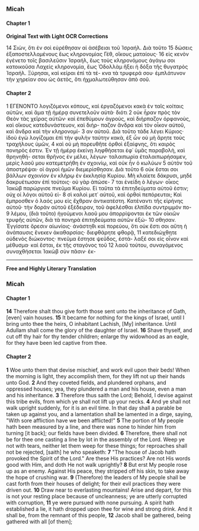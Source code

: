 ### Micah
#### Chapter 1

**Original Text with Light OCR Corrections**

14 Σιὼν, ὅτι ἐν σοὶ εὑρέθησαν αἱ ἀσέβειαι τοῦ Ἰσραήλ. Διὰ τοῦτο
15 δώσεις ἐξαποστελλομένους ἕως κληρονομίας Γέθ, οἴκους ματαίους·
16 εἰς κενὸν ἐγένετο τοῖς βασιλεῦσιν Ἰσραήλ, ἕως τοὺς κληρονόμους
ἀγάγω σοι κατοικοῦσα Λαχεὶς κληρονομία, ἕως Ὀδολλὰμ ἥξει
ἡ δόξα τῆς θυγατρὸς Ἰσραήλ. Ξύρησαι, καὶ κείραι ἐπὶ τὰ τέ-
κνα τὰ τρυφερά σου· ἐμπλάτυνον τὴν χηρείαν σου ὡς ἀετὸς, ὅτι
ἠχμαλωτεύθησαν ἀπὸ σοῦ.

#### Chapter 2

1 ΕΓΕΝΟΝΤΟ λογιζόμενοι κόπους, καὶ ἐργαζόμενοι κακὰ ἐν
ταῖς κοίταις αὐτῶν, καὶ ἅμα τῇ ἡμέρᾳ συνετελοῦν αὐτά· διότι
2 οὐκ ἦραν πρὸς τὸν Θεὸν τὰς χεῖρας αὐτῶν· καὶ ἐπεθύμουν ἀγροὺς,
καὶ διήρπαζον ὀρφανοὺς, καὶ οἴκους κατεδυνάστευον, καὶ διήρ-
παζον ἄνδρα καὶ τὸν οἶκον αὐτοῦ, καὶ ἄνδρα καὶ τὴν κληρονομί-
3 αν αὐτοῦ. Διὰ τοῦτο τάδε λέγει Κύριος· ἰδοὺ ἐγὼ λογίζομαι ἐπὶ
τὴν φυλὴν ταύτην κακὰ, ἐξ ὧν οὐ μὴ ἄρητε τοὺς τραχήλους ὑμῶν,
4 καὶ οὐ μὴ πορευθῆτε ὀρθοὶ ἐξαίφνης, ὅτι καιρὸς πονηρὸς ἐστιν. Ἐν
τῇ ἡμέρᾳ ἐκείνῃ ληφθήσεται ἐφ᾿ ὑμᾶς παραβολὴ, καὶ θρηνηθή-
σεται θρῆνος ἐν μέλει, λέγων· ταλαιπωρία ἐταλαιπωρήσαμεν,
μερὶς λαοῦ μου κατεμετρήθη ἐν σχοινίῳ, καὶ οὐκ ἦν ὁ κωλύων
5 αὐτὸν τοῦ ἀποστρέψαι· οἱ ἀγροὶ ἡμῶν διεμερίσθησαν. Διὰ τοῦτο
6 οὐκ ἔσται σοι βάλλων σχοινίον ἐν κλήρῳ ἐν ἐκκλησίᾳ Κυρίου. Μὴ
κλαίετε δάκρυσι, μηδὲ δακρυέτωσαν ἐπὶ τούτοις· οὐ γὰρ ἀπώσε-
7 ται ἐνείδη ὁ λέγων· οἶκος Ἰακὼβ παρώργισε πνεῦμα Κυρίου.
Εἰ ταῦτα τὰ ἐπιτηδεύματα αὐτοῦ ἐστιν; οὐχ οἱ λόγοι αὐτοῦ εἰ-
8 σὶ καλοὶ μετ᾿ αὐτοῦ, καὶ ὀρθοὶ πεπόρευται; Καὶ ἔμπροσθεν ὁ
λαός μου εἰς ἔχθραν ἀντικατέστη. Κατέναντι τῆς εἰρήνης αὐτοῦ·
τὴν δοράν αὐτοῦ ἐξέδειραν, τοῦ ἀφελέσθαι ἐλπίδα συντριμμόν πο-
9 λέμου, (διὰ τοῦτο) ἡγούμενοι λαοῦ μου ἀπορρίψονται ἐκ τῶν
οἰκιῶν τρυφῆς αὐτῶν, διὰ τὰ πονηρὰ ἐπιτηδεύματα αὐτῶν ἐξώ-
10 σθησαν. Ἐγγίσατε ὄρεσιν αἰωνίοις· ἀνάστηθι καὶ πορεύου, ὅτι οὐκ
ἔστι σοι αὕτη ἡ ἀνάπαυσις ἕνεκεν ἀκαθαρσίας· διεφθάρητε φθορᾷ,
11 κατεδιώχθητε οὐδενὸς διώκοντος· πνεῦμα ἔστησε ψεῦδος, ἐστά-
λαξέ σοι εἰς οἶνον καὶ μέθυσμα· καὶ ἔσται, ἐκ τῆς σταγόνος τοῦ
12 λαοῦ τούτου, συναγόμενος συναχθήσεται Ἰακὼβ σὺν πᾶσιν· ἐκ-

---

**Free and Highly Literary Translation**

### Micah
#### Chapter 1

**14** Therefore shalt thou give forth those sent unto the inheritance of Gath, [even] vain houses.
**15** It became for nothing for the kings of Israel, until I bring unto thee the heirs, O inhabitant Lachish, [My] inheritance. Until Adullam shall come the glory of the daughter of Israel.
**16** Shave thyself, and cut off thy hair for thy tender children; enlarge thy widowhood as an eagle, for they have been led captive from thee.

#### Chapter 2

**1** Woe unto them that devise mischief, and work evil upon their beds! When the morning is light, they accomplish them, for they lift not up their hands unto God.
**2** And they coveted fields, and plundered orphans, and oppressed houses; yea, they plundered a man and his house, even a man and his inheritance.
**3** Therefore thus saith the Lord; Behold, I devise against this tribe evils, from which ye shall not lift up your necks.
**4** And ye shall not walk upright suddenly, for it is an evil time. In that day shall a parable be taken up against you, and a lamentation shall be lamented in a dirge, saying, "With sore affliction have we been afflicted!"
**5** The portion of My people hath been measured by a line, and there was none to hinder him from turning [it back]; our fields have been divided.
**6** Therefore, there shall not be for thee one casting a line by lot in the assembly of the Lord. Weep ye not with tears, neither let them weep for these things; for reproaches shall not be rejected, [saith] he who speaketh:
**7** "The house of Jacob hath provoked the Spirit of the Lord." Are these His practices? Are not His words good with Him, and doth He not walk uprightly?
**8** But erst My people rose up as an enemy. Against His peace, they stripped off his skin, to take away the hope of crushing war.
**9** (Therefore) the leaders of My people shall be cast forth from their houses of delight; for their evil practices they were driven out.
**10** Draw near to everlasting mountains! Arise and depart, for this is not your resting place because of uncleanness; ye are utterly corrupted with corruption,
**11** ye were pursued with none pursuing. A spirit hath established a lie, it hath dropped upon thee for wine and strong drink. And it shall be, from the remnant of this people,
**12** Jacob shall be gathered, being gathered with all [of them];